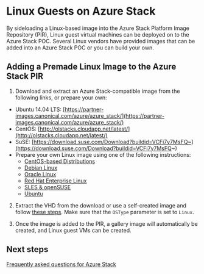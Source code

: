<properties
	pageTitle="Linux Guests on Azure Stack | Microsoft Azure"
	description="Learn how create Linux-based virtual machines on Azure Stack."
	services="azure-stack"
	documentationCenter=""
	authors="anjayajodha"
	manager="byronr"
	editor=""/>

<tags
	ms.service="azure-stack"
	ms.workload="na"
	ms.tgt_pltfrm="na"
	ms.devlang="na"
	ms.topic="article"
	ms.date="05/18/2016"
	ms.author="anajod"/>
    
# Linux Guests on Azure Stack

By sideloading a Linux-based image into the Azure Stack Platform Image Repository (PIR), Linux guest virtual machines can be deployed on to the Azure Stack POC. Several Linux vendors have provided images that can be added into an Azure Stack POC or you can build your own. 

## Adding a Premade Linux Image to the Azure Stack PIR

1. Download and extract an Azure Stack-compatible image from the following links, or prepare your own:
  - Ubuntu 14.04 LTS: [https://partner-images.canonical.com/azure/azure_stack/](https://partner-images.canonical.com/azure/azure_stack/)
  - CentOS: [http://olstacks.cloudapp.net/latest/](http://olstacks.cloudapp.net/latest/)
  - SuSE: [https://download.suse.com/Download?buildid=VCFi7y7MsFQ~](https://download.suse.com/Download?buildid=VCFi7y7MsFQ~)
  - Prepare your own Linux image using one of the following instructions:
    - [CentOS-based Distributions](https://azure.microsoft.com/en-us/documentation/articles/virtual-machines-linux-create-upload-centos/)
    - [Debian Linux](https://azure.microsoft.com/en-us/documentation/articles/virtual-machines-linux-debian-create-upload-vhd/)
    - [Oracle Linux](https://azure.microsoft.com/en-us/documentation/articles/virtual-machines-linux-oracle-create-upload-vhd/)
    - [Red Hat Enterprise Linux](https://azure.microsoft.com/en-us/documentation/articles/virtual-machines-linux-redhat-create-upload-vhd/)
    - [SLES & openSUSE](https://azure.microsoft.com/en-us/documentation/articles/virtual-machines-linux-create-upload-vhd-suse)
    - [Ubuntu](https://azure.microsoft.com/en-us/documentation/articles/virtual-machines-linux-create-upload-ubuntu/)

2.  Extract the VHD from the download or use a self-created image and follow [these steps](azure-stack-add-image-pir.md). Make sure that the `OSType` parameter is set to `Linux`.

3. Once the image is added to the PIR, a gallery image will automatically be created, and Linux guest VMs can be created. 

## Next steps

[Frequently asked questions for Azure Stack](azure-stack-faq.md)

